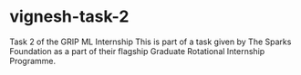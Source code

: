 # vignesh-task-2
Task 2 of the GRIP ML Internship
This is part of a task given by The Sparks Foundation as a part of their flagship Graduate Rotational Internship Programme. 
